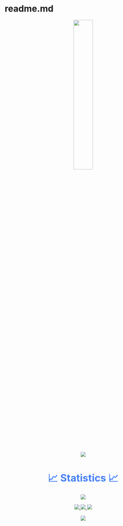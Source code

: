 # readme.md
<p align="center"><img src="animation.gif" width="35%"></p>
<div style=" font-size: medium; color: #447ff7" align=center>
<p  align="center">
<img src="https://user-images.githubusercontent.com/73097560/115834477-dbab4500-a447-11eb-908a-139a6edaec5c.gif">             
<br>

# 📈 Statistics 📈
![](https://komarev.com/ghpvc/?username=qyopy&color=447ff7&label=Visitor+count)

<p align="center">
  <a href="https://github.com/qyopy">
    <img src="https://github-readme-stats.vercel.app/api?username=galaxyhax&show_icons=true&theme=github_dark&hide_border=true" />
    <img src="https://github-readme-streak-stats.herokuapp.com/?user=galaxyhax&theme=github-dark-blue&hide_border=true" />
    <img src="https://activity-graph.herokuapp.com/graph?username=galaxyhax&theme=react-dark" />
</a>
</p>


<p  align="center">
<img src="https://user-images.githubusercontent.com/73097560/115834477-dbab4500-a447-11eb-908a-139a6edaec5c.gif">             
<br>

</div>
<!--
**qyopy/qyopy** is a ✨ _special_ ✨ repository because its `README.md` (this file) appears on your GitHub profile.

